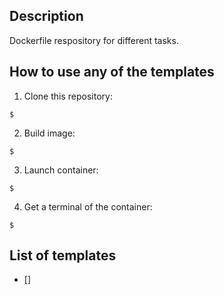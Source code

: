 Description
-----------

Dockerfile respository for different tasks.


How to use any of the templates
-------------------------------

1. Clone this repository:
```
$ 
```

2. Build image:
```
$ 
```

3. Launch container:
```
$ 
```

4. Get a terminal of the container:
```
$ 
```

List of templates
-----------------

* []
